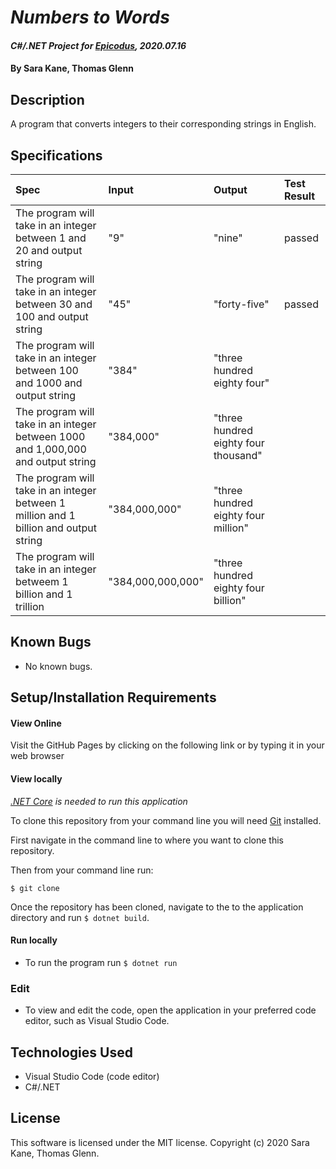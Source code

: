 # _Numbers to Words_

#### _C#/.NET Project for [Epicodus](https://www.epicodus.com/), 2020.07.16_

#### By **Sara Kane, Thomas Glenn**

## Description
A program that converts integers to their corresponding strings in English. 

## Specifications
| Spec | Input | Output | Test Result |
|:--------- |:--------- |:-------- |:---------|
| The program will take in an integer between 1 and 20 and output string | "9" | "nine" | passed |
| The program will take in an integer between 30 and 100 and output string | "45" | "forty-five" | passed |
| The program will take in an integer between 100 and 1000 and output string | "384" | "three hundred eighty four" |
| The program will take in an integer between 1000 and 1,000,000 and output string | "384,000" | "three hundred eighty four thousand" |
| The program will take in an integer between 1 million and 1 billion and output string | "384,000,000" | "three hundred eighty four million" |
| The program will take in an integer betweem 1 billion and 1 trillion | "384,000,000,000" | "three hundred eighty four billion" |


## Known Bugs
* No known bugs.   

## Setup/Installation Requirements
#### View Online
Visit the GitHub Pages by clicking on the following link or by typing it in your web browser <url>

#### View locally

*[.NET Core](https://dotnet.microsoft.com/download/dotnet-core/2.2) is needed to run this application*

To clone this repository from your command line you will need [Git](https://git-scm.com/) installed. 

First navigate in the command line to where you want to clone this repository. 

Then from your command line run:

`$ git clone `

Once the repository has been cloned, navigate to the to the application directory and run `$ dotnet build`.

#### Run locally
* To run the program run `$ dotnet run` 

### Edit
* To view and edit the code, open the application in your preferred code editor, such as Visual Studio Code.

## Technologies Used
* Visual Studio Code (code editor)
* C#/.NET

## License
This software is licensed under the MIT license. Copyright (c) 2020 Sara Kane, Thomas Glenn.